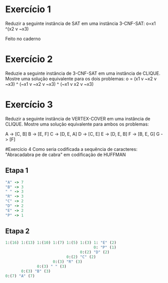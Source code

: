 # Exercício 1
Reduzir a seguinte instância de SAT em uma instância 3-CNF-SAT: o=x1 ^(x2 v ~x3)

Feito no caderno

# Exercício 2

Reduzie a seguinte instância de 3-CNF-SAT em uma instância de CLIQUE. Mostre uma solução equivalente para os dois problemas:
o = (x1 v ~x2 v ~x3) ^ (~x1 v ~x2 v ~x3) ^ (~x1 v x2 v ~x3)

# Exercício 3
Reduzir a seguinte instância de VERTEX-COVER em uma instância de CLIQUE. Mostre uma solução equivalente para ambos os problemas:

A -> [C, B]
B -> [E, F]
C -> [D, E, A]
D -> [C, E]
E -> [D, E, B]
F -> [B, E, G]
G -> [F]

#Exercício 4
Como seria codificada a sequência de caracteres:
"Abracadabra pe de cabra" em codificação de HUFFMAN

## Etapa 1
```ruby
"A" -> 7
"B" -> 3
" " -> 3
"R" -> 3
"C" -> 2
"D" -> 2
"E" -> 2
"P" -> 1
```

## Etapa 2

```ruby
1:(16) 1:(13) 1:(10) 1:(7) 1:(5) 1:(3) 1: "E" (2)
                                       0: "P" (1)
                                 0:(2) "D" (2)
                           0:(2) "C" (2)
                     0:(3) "R" (3)
              0:(3) " " (3)
       0:(3) "B" (3)
0:(7) "A" (7)

```
